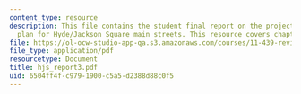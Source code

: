 ```yaml
---
content_type: resource
description: This file contains the student final report on the project on the strategy
  plan for Hyde/Jackson Square main streets. This resource covers chapter 10 and appendices.
file: https://ol-ocw-studio-app-qa.s3.amazonaws.com/courses/11-439-revitalizing-urban-main-streets-hyde-jackson-square-roslindale-square-boston-spring-2005/6504ff4fc9791900c5a5d2388d88c0f5_hjs_report3.pdf
file_type: application/pdf
resourcetype: Document
title: hjs_report3.pdf
uid: 6504ff4f-c979-1900-c5a5-d2388d88c0f5
---
```


